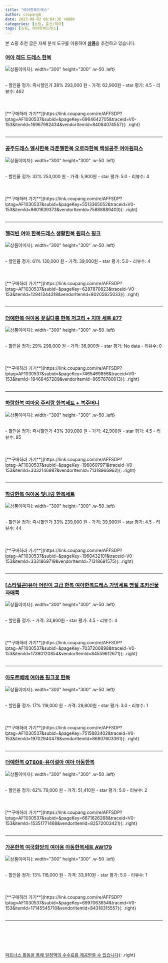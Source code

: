 ```yaml
---
title: "여아한복드레스"
author: coupang6
date: 2023-08-02 06:04:36 +0800
categories: [쇼핑, 출산/육아]
tags: [쇼핑, 여아한복드레스]
---
```


본 쇼핑 추천 글은 자체 분석 도구를 이용하여 [**상품**](https://link.coupang.com/a/bao1ui)을 추천하고 있습니다.

### [여아 레드 드레스 한복](https://link.coupang.com/re/AFFSDP?lptag=AF1030537&subid=&pageKey=6964642705&traceid=V0-153&itemId=16967982434&vendorItemId=84084074557)

![상품이미지](https://thumbnail6.coupangcdn.com/thumbnails/remote/230x230ex/image/vendor_inventory/931b/2a758e24c9ced910a4380a9c9e296c3c7534af95c246ab08688c82211a8e.jpg){: width="300" height="300" .w-50 .left}


<br>
- 할인율 정가: 즉시할인가 38%  293,000   원
- 가격: 62,900원
- star 평가: 4.5
- 리뷰수: 462
<br>
<br>
<br>
<br>
[**구매하러 가기**](https://link.coupang.com/re/AFFSDP?lptag=AF1030537&subid=&pageKey=6964642705&traceid=V0-153&itemId=16967982434&vendorItemId=84084074557){: .right}
<br>
<br>

---

### [공주드레스 엘사한복 라푼젤한복 오로라한복 백설공주 여아원피스](https://link.coupang.com/re/AFFSDP?lptag=AF1030537&subid=&pageKey=5513365052&traceid=V0-153&itemId=8601639373&vendorItemId=75888889403)

![상품이미지](https://thumbnail7.coupangcdn.com/thumbnails/remote/230x230ex/image/vendor_inventory/0051/fed6ff721f8fa22f8355dc54debb9b52083519f573ba4a1d6ff50de5caf5.jpg){: width="300" height="300" .w-50 .left}


<br>
- 할인율 정가: 32%  253,000   원
- 가격: 5,900원
- star 평가: 5.0
- 리뷰수: 4
<br>
<br>
<br>
<br>
[**구매하러 가기**](https://link.coupang.com/re/AFFSDP?lptag=AF1030537&subid=&pageKey=5513365052&traceid=V0-153&itemId=8601639373&vendorItemId=75888889403){: .right}
<br>
<br>

---

### [젤리빈 여아 한복드레스 생활한복 원피스 핑크](https://link.coupang.com/re/AFFSDP?lptag=AF1030537&subid=&pageKey=6287870823&traceid=V0-153&itemId=12941344318&vendorItemId=80205625033)

![상품이미지](https://thumbnail7.coupangcdn.com/thumbnails/remote/230x230ex/image/vendor_inventory/4e4e/95ff5c05543181de15186a7faf2df3670c1738698433b2ebf8ae375eb9bd.jpg){: width="300" height="300" .w-50 .left}


<br>
- 할인율 정가: 61%  130,000   원
- 가격: 39,000원
- star 평가: 5.0
- 리뷰수: 4
<br>
<br>
<br>
<br>
[**구매하러 가기**](https://link.coupang.com/re/AFFSDP?lptag=AF1030537&subid=&pageKey=6287870823&traceid=V0-153&itemId=12941344318&vendorItemId=80205625033){: .right}
<br>
<br>

---

### [더예한복 여아용 꽃길다홍 한복 저고리 + 치마 세트 877](https://link.coupang.com/re/AFFSDP?lptag=AF1030537&subid=&pageKey=7465469856&traceid=V0-153&itemId=19468467289&vendorItemId=86578780013)

![상품이미지](https://thumbnail7.coupangcdn.com/thumbnails/remote/230x230ex/image/rs_quotation_api/mhpo2iwj/d461a103c692409884eed4b5ef71cb2a.jpg){: width="300" height="300" .w-50 .left}


<br>
- 할인율 정가: 29%  298,000   원
- 가격: 36,900원
- star 평가: No data
- 리뷰수: 0
<br>
<br>
<br>
<br>
[**구매하러 가기**](https://link.coupang.com/re/AFFSDP?lptag=AF1030537&subid=&pageKey=7465469856&traceid=V0-153&itemId=19468467289&vendorItemId=86578780013){: .right}
<br>
<br>

---

### [하랑한복 여아용 주리랑 한복세트 + 복주머니](https://link.coupang.com/re/AFFSDP?lptag=AF1030537&subid=&pageKey=1960607971&traceid=V0-153&itemId=3332146987&vendorItemId=71318966962)

![상품이미지](https://thumbnail8.coupangcdn.com/thumbnails/remote/230x230ex/image/retail/images/1941454152346282-7e8d9008-6701-4aa5-8007-88ec0a0b84f9.png){: width="300" height="300" .w-50 .left}


<br>
- 할인율 정가: 즉시할인가 43%  309,000   원
- 가격: 42,900원
- star 평가: 4.5
- 리뷰수: 85
<br>
<br>
<br>
<br>
[**구매하러 가기**](https://link.coupang.com/re/AFFSDP?lptag=AF1030537&subid=&pageKey=1960607971&traceid=V0-153&itemId=3332146987&vendorItemId=71318966962){: .right}
<br>
<br>

---

### [하랑한복 여아용 빛나랑 한복세트](https://link.coupang.com/re/AFFSDP?lptag=AF1030537&subid=&pageKey=1960432101&traceid=V0-153&itemId=3331869719&vendorItemId=71318691575)

![상품이미지](https://thumbnail6.coupangcdn.com/thumbnails/remote/230x230ex/image/retail/images/314695395339406-7244fc3c-04d4-4f20-9faf-42d3c5722082.jpg){: width="300" height="300" .w-50 .left}


<br>
- 할인율 정가: 즉시할인가 33%  239,000   원
- 가격: 39,900원
- star 평가: 4.5
- 리뷰수: 44
<br>
<br>
<br>
<br>
[**구매하러 가기**](https://link.coupang.com/re/AFFSDP?lptag=AF1030537&subid=&pageKey=1960432101&traceid=V0-153&itemId=3331869719&vendorItemId=71318691575){: .right}
<br>
<br>

---

### [[스타일콘]유아 어린이 고급 한복 여아한복드레스 가방세트 명절 조카선물 자매룩](https://link.coupang.com/re/AFFSDP?lptag=AF1030537&subid=&pageKey=7037200898&traceid=V0-153&itemId=17390120854&vendorItemId=84559612671)

![상품이미지](https://thumbnail9.coupangcdn.com/thumbnails/remote/230x230ex/image/vendor_inventory/2710/b3a8b271b4d7e6492ed35768889f1df73ce366d7c20edef71b618f70330b.png){: width="300" height="300" .w-50 .left}


<br>
- 할인율 정가: 
- 가격: 33,800원
- star 평가: 4.5
- 리뷰수: 4
<br>
<br>
<br>
<br>
[**구매하러 가기**](https://link.coupang.com/re/AFFSDP?lptag=AF1030537&subid=&pageKey=7037200898&traceid=V0-153&itemId=17390120854&vendorItemId=84559612671){: .right}
<br>
<br>

---

### [아도르베베 여아용 핑크꽃 한복](https://link.coupang.com/re/AFFSDP?lptag=AF1030537&subid=&pageKey=7515883402&traceid=V0-153&itemId=19702940478&vendorItemId=86807603361)

![상품이미지](https://thumbnail8.coupangcdn.com/thumbnails/remote/230x230ex/image/rs_quotation_api/l1lw8jym/8fe5d148bc3942ab955c46a9e14eaa84.jpg){: width="300" height="300" .w-50 .left}


<br>
- 할인율 정가: 17%  119,000   원
- 가격: 29,800원
- star 평가: 3.0
- 리뷰수: 1
<br>
<br>
<br>
<br>
[**구매하러 가기**](https://link.coupang.com/re/AFFSDP?lptag=AF1030537&subid=&pageKey=7515883402&traceid=V0-153&itemId=19702940478&vendorItemId=86807603361){: .right}
<br>
<br>

---

### [더예한복 QT808-유이설아 여아 아동한복](https://link.coupang.com/re/AFFSDP?lptag=AF1030537&subid=&pageKey=6671626268&traceid=V0-153&itemId=15351771468&vendorItemId=82572003421)

![상품이미지](https://thumbnail9.coupangcdn.com/thumbnails/remote/230x230ex/image/vendor_inventory/11fd/5c250b86da08c33c68c4087c20cbb47e7501e228631aae2a54cca505bee7.jpg){: width="300" height="300" .w-50 .left}


<br>
- 할인율 정가: 62%  79,000   원
- 가격: 51,410원
- star 평가: 5.0
- 리뷰수: 2
<br>
<br>
<br>
<br>
[**구매하러 가기**](https://link.coupang.com/re/AFFSDP?lptag=AF1030537&subid=&pageKey=6671626268&traceid=V0-153&itemId=15351771468&vendorItemId=82572003421){: .right}
<br>
<br>

---

### [가온한복 여국화당의 여아용 아동한복세트 AW179](https://link.coupang.com/re/AFFSDP?lptag=AF1030537&subid=&pageKey=6997063654&traceid=V0-153&itemId=17145545710&vendorItemId=84318315557)

![상품이미지](https://thumbnail6.coupangcdn.com/thumbnails/remote/230x230ex/image/vendor_inventory/9ab7/ffabe32d00064de486c1511e7f91f3e059e9e7b2b285974789c8394b5e2c.jpg){: width="300" height="300" .w-50 .left}


<br>
- 할인율 정가: 13%  116,000   원
- 가격: 33,910원
- star 평가: 5.0
- 리뷰수: 1
<br>
<br>
<br>
<br>
[**구매하러 가기**](https://link.coupang.com/re/AFFSDP?lptag=AF1030537&subid=&pageKey=6997063654&traceid=V0-153&itemId=17145545710&vendorItemId=84318315557){: .right}
<br>
<br>

---
<br><br><br><br><br> [파트너스 활동을 통해 일정액의 수수료를 제공받을 수 있습니다](https://link.coupang.com/a/bao1ui){: .right}